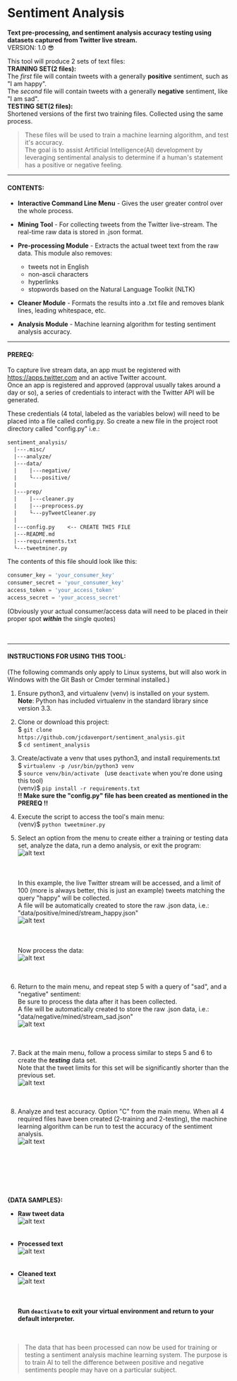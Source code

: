 # Sentiment Analysis
**Text pre-processing, and sentiment analysis accuracy testing using datasets captured from Twitter live stream.**  
VERSION: 1.0 :sunglasses:  

This tool will produce 2 sets of text files:  
**TRAINING SET(2 files):**  
The *first* file will contain tweets with a generally **positive** sentiment, such as "I am happy".  
The *second* file will contain tweets with a generally **negative** sentiment, like "I am sad".  
**TESTING SET(2 files):**  
Shortened versions of the first two training files.  Collected using the same process.     
> These files will be used to train a machine learning algorithm, and test it's accuracy.  
>The goal is to assist Artificial Intelligence(AI) development by leveraging sentimental analysis to determine if a
> human's statement has a positive or negative feeling.
---

#### CONTENTS:  
* **Interactive Command Line Menu** - Gives the user greater control over the whole process.  
* **Mining Tool** - For collecting tweets from the Twitter live-stream.  The real-time raw data is stored in .json
 format.  
* **Pre-processing Module** - Extracts the actual tweet text from the raw data.  This module also removes:  
  * tweets not in English
  * non-ascii characters
  * hyperlinks
  * stopwords based on the Natural Language Toolkit (NLTK)  
  
* **Cleaner Module** - Formats the results into a .txt file and removes blank lines, leading whitespace, etc.  
* **Analysis Module** - Machine learning algorithm for testing sentiment analysis accuracy.

---
#### PREREQ:  
To capture live stream data, an app must be registered with https://apps.twitter.com and an active Twitter account.  
Once an app is registered and approved (approval usually takes around a day or so), a series of credentials to
 interact with the Twitter API will be generated.  
 
 These credentials (4 total, labeled as the variables below) will need to be placed into a file called config.py.  So
  create a new file in the project root directory called "config.py" i.e.:  
  ```
sentiment_analysis/
    |---.misc/
    |---analyze/
    |---data/
    |    |---negative/
    |    └---positive/
    |    
    |---prep/
    |    |---cleaner.py
    |    |---preprocess.py
    |    └---pyTweetCleaner.py
    |
    |---config.py    <-- CREATE THIS FILE
    |---README.md
    |---requirements.txt
    └---tweetminer.py
```
  The contents of this file should look like this:  
  ```python
consumer_key = 'your_consumer_key'
consumer_secret = 'your_consumer_key'
access_token = 'your_access_token'
access_secret = 'your_access_secret'
```
(Obviously your actual consumer/access data will need to be placed in their proper spot ***within*** the single
 quotes)  
<br></br>  

---  
#### INSTRUCTIONS FOR USING THIS TOOL:  
(The following commands only apply to Linux systems, but will also work in Windows with the Git Bash or Cmder terminal
 installed.)
 1. Ensure python3, and virtualenv (venv) is installed on your system.  
 **Note**: Python has included virtualenv in the standard library since version 3.3.  
 
 2. Clone or download this project:  
$ <code>git clone ht<k>tps</k>://github.com/jcdavenport/sentiment_analysis.git</code>   
$ <code>cd sentiment_analysis</code>
 
 3. Create/activate a venv that uses python3, and install requirements.txt  
 $ <code>virtualenv -p /usr/bin/python3 venv</code>  
 $ <code>source venv/bin/activate</code>&nbsp;&nbsp;&nbsp;(use <code>deactivate</code> when you're done using this
  tool)  
 (venv)$ <code>pip install -r requirements.txt</code>  
 <b>!! Make sure the "config.py" file has been created as mentioned in the PREREQ !!</b>  
 
 4. Execute the script to access the tool's main menu:  
 (venv)$ <code>python tweetminer.py</code>   
 
 5. Select an option from the menu to create either a training or testing data set, analyze the data, run a demo
  analysis, or exit the program:  
 ![alt text](\.misc/main_menu.PNG "main menu")  
 <br></br>  
 In this example, the live Twitter stream will be accessed, and a limit of 100 (more is always better, this is just
  an example) tweets matching the query "happy" will be collected.  
 A file will be automatically created to store the raw .json data, i.e.:  
 "data/positive/mined/stream_happy.json"   
 ![alt text](\.misc/create_training.PNG "training data")  
  <br></br>  
 Now process the data:  
 ![alt text](\.misc/capture.PNG "training data")  
 <br></br>  
 
 6. Return to the main menu, and repeat step 5 with a query of "sad", and a "negative" sentiment:  
 Be sure to process the data after it has been collected.  
 A file will be automatically created to store the raw .json data, i.e.:  
 "data/negative/mined/stream_sad.json"  
 ![alt text](\.misc/create_training_sad.PNG "training data")  
 <br></br>   
 
 7. Back at the main menu, follow a process similar to steps 5 and 6 to create the ***testing*** data set.  
 Note that the tweet limits for this set will be significantly shorter than the previous set.  
   ![alt text](\.misc/create_testing.PNG "testing data")  
   <br></br>  
 
 8. Analyze and test accuracy. Option "C" from the main menu. When all 4 required files have been created (2-training
  and 2-testing), the machine learning algorithm can be run to test the accuracy of the sentiment analysis.  
  ![alt text](\.misc/analysis.PNG "analyzing data")
 
 <br></br>  
 <br></br>    
 **{DATA SAMPLES}:**  
 
 * **Raw tweet data**  
 ![alt text](\.misc/raw_tweet.PNG "raw data")  
 <br></br>  
 * **Processed text**  
 ![alt text](\.misc/processed.PNG "processed text")  
 <br></br>  
 * **Cleaned text**  
 ![alt text](\.misc/cleaned.PNG "cleaned text")  
 <br></br>  
 **Run <code>deactivate</code> to exit your virtual environment and return to your default interpreter.**  
 <br></br>
>The data that has been processed can now be used for training or testing a sentiment analysis machine
> learning system.  The purpose is to train AI to tell the difference between positive and negative sentiments people
> may have on a particular subject.  
    
 <br></br>


 
<br></br>